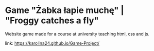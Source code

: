 # Game "Żabka łapie muchę" | "Froggy catches a fly"

Website game made for a course at university teaching html, css and js.

link: https://karolina24.github.io/Game-Project/

